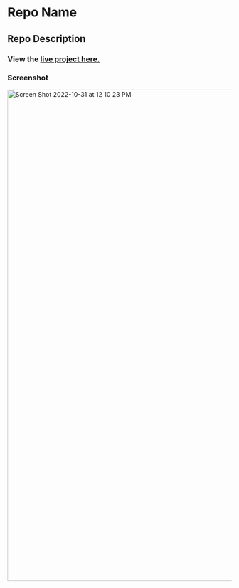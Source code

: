 # Repo Name
## Repo Description
### View the [live project here.](https://kirstendarling.github.io/Flexbox-Skillcrush-Starter-Layout/)

### Screenshot

<img width="1104" alt="Screen Shot 2022-10-31 at 12 10 23 PM" src="https://user-images.githubusercontent.com/54489152/199079259-2d4bd12a-6fe0-4c73-bb95-5fb01364e205.png">
